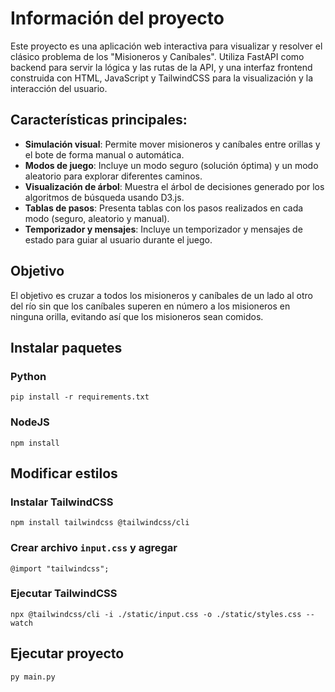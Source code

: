 # Información del proyecto
Este proyecto es una aplicación web interactiva para visualizar y resolver el clásico problema de los "Misioneros y Caníbales". Utiliza FastAPI como backend para servir la lógica y las rutas de la API, y una interfaz frontend construida con HTML, JavaScript y TailwindCSS para la visualización y la interacción del usuario.

## Características principales:

- **Simulación visual**: Permite mover misioneros y caníbales entre orillas y el bote de forma manual o automática.
- **Modos de juego**: Incluye un modo seguro (solución óptima) y un modo aleatorio para explorar diferentes caminos.
- **Visualización de árbol**: Muestra el árbol de decisiones generado por los algoritmos de búsqueda usando D3.js.
- **Tablas de pasos**: Presenta tablas con los pasos realizados en cada modo (seguro, aleatorio y manual).
- **Temporizador y mensajes**: Incluye un temporizador y mensajes de estado para guiar al usuario durante el juego.

## Objetivo
El objetivo es cruzar a todos los misioneros y caníbales de un lado al otro del río sin que los caníbales superen en número a los misioneros en ninguna orilla, evitando así que los misioneros sean comidos.

## Instalar paquetes

### Python
```
pip install -r requirements.txt
```
### NodeJS
```
npm install
```
## Modificar estilos
### Instalar TailwindCSS
```
npm install tailwindcss @tailwindcss/cli
```
### Crear archivo `input.css` y agregar
```
@import "tailwindcss";
```
### Ejecutar TailwindCSS
```
npx @tailwindcss/cli -i ./static/input.css -o ./static/styles.css --watch
```
## Ejecutar proyecto
```
py main.py
```